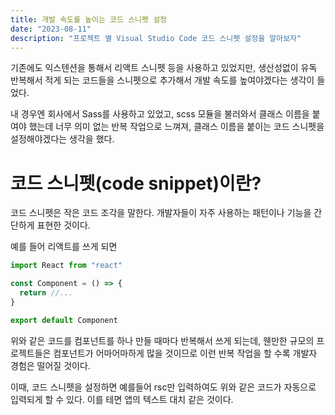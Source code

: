 ```yaml
---
title: 개발 속도를 높이는 코드 스니펫 설정
date: "2023-08-11"
description: "프로젝트 별 Visual Studio Code 코드 스니펫 설정을 알아보자"
---
```


기존에도 익스텐션을 통해서 리액트 스니펫 등을 사용하고 있었지만, 생산성없이 유독 반복해서 적게 되는 코드들을 스니펫으로 추가해서 개발 속도를 높여야겠다는 생각이 들었다.

내 경우엔 회사에서 Sass를 사용하고 있었고, scss 모듈을 불러와서 클래스 이름을 붙여야 했는데 너무 의미 없는 반복 작업으로 느껴져, 클래스 이름을 붙이는 코드 스니펫을 설정해야겠다는 생각을 했다.

# 코드 스니펫(code snippet)이란?

코드 스니펫은 작은 코드 조각을 말한다. 개발자들이 자주 사용하는 패턴이나 기능을 간단하게 표현한 것이다.

예를 들어 리액트를 쓰게 되면

```jsx
import React from "react"

const Component = () => {
  return //...
}

export default Component
```

위와 같은 코드를 컴포넌트를 하나 만들 때마다 반복해서 쓰게 되는데, 웬만한 규모의 프로젝트들은 컴포넌트가 어마어마하게 많을 것이므로 이런 반복 작업을 할 수록 개발자 경험은 떨어질 것이다.

이때, 코드 스니펫을 설정하면 예를들어 rsc만 입력하여도 위와 같은 코드가 자동으로 입력되게 할 수 있다. 이를 테면 앱의 텍스트 대치 같은 것이다.
